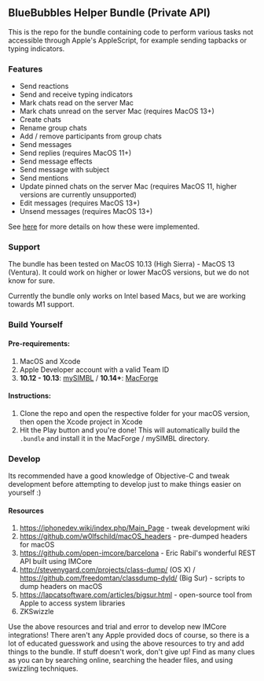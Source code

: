 ## BlueBubbles Helper Bundle (Private API)

This is the repo for the bundle containing code to perform various tasks not accessible through Apple's AppleScript, for example sending tapbacks or typing indicators.

### Features

- Send reactions
- Send and receive typing indicators
- Mark chats read on the server Mac
- Mark chats unread on the server Mac (requires MacOS 13+)
- Create chats
- Rename group chats
- Add / remove participants from group chats
- Send messages
- Send replies (requires MacOS 11+)
- Send message effects
- Send message with subject
- Send mentions
- Update pinned chats on the server Mac (requires MacOS 11, higher versions are currently unsupported)
- Edit messages (requires MacOS 13+)
- Unsend messages (requires MacOS 13+)

See [here](https://docs.bluebubbles.app/helper-bundle/imcore-documentation) for more details on how these were implemented.

### Support

The bundle has been tested on MacOS 10.13 (High Sierra) - MacOS 13 (Ventura). It could work on higher or lower MacOS versions, but we do not know for sure.

Currently the bundle only works on Intel based Macs, but we are working towards M1 support.

### Build Yourself

#### Pre-requirements:

1. MacOS and Xcode
2. Apple Developer account with a valid Team ID
3. **10.12 - 10.13**: [mySIMBL](https://github.com/w0lfschild/mySIMBL/releases) / **10.14+**: [MacForge](https://www.macenhance.com/macforge)

#### Instructions:

1. Clone the repo and open the respective folder for your macOS version, then open the Xcode project in Xcode
2. Hit the Play button and you're done! This will automatically build the `.bundle` and install it in the MacForge / mySIMBL directory.

### Develop

Its recommended have a good knowledge of Objective-C and tweak development before attempting to develop just to make things easier on yourself :)

#### Resources

1. https://iphonedev.wiki/index.php/Main_Page - tweak development wiki
2. https://github.com/w0lfschild/macOS_headers - pre-dumped headers for macOS
3. https://github.com/open-imcore/barcelona - Eric Rabil's wonderful REST API built using IMCore
4. http://stevenygard.com/projects/class-dump/ (OS X) / https://github.com/freedomtan/classdump-dyld/ (Big Sur) - scripts to dump headers on macOS
5. https://lapcatsoftware.com/articles/bigsur.html - open-source tool from Apple to access system libraries
6. ZKSwizzle

Use the above resources and trial and error to develop new IMCore integrations! There aren't any Apple provided docs of course, so there is a lot of educated guesswork and using the above resources to try and add things to the bundle. If stuff doesn't work, don't give up! Find as many clues as you can by searching online, searching the header files, and using swizzling techniques.
